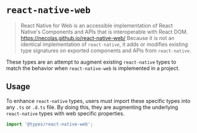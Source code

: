 # `react-native-web`

> React Native for Web is an accessible implementation of React Native's Components and APIs that is interoperable with React DOM. https://necolas.github.io/react-native-web/
Because it is not an identical implementation of `react-native`, it adds or modifies existing type signatures on exported components and APIs from `react-native`.

These types are an attempt to augment existing `react-native` types to match the behavior when `react-native-web` is implemented in a project.

## Usage 

To enhance `react-native` types, users must import these specific types into any `.ts` or `.d.ts` file. By doing this, they are augmenting the underlying `react-native` types with web specific properties.

```ts
import '@types/react-native-web';
```